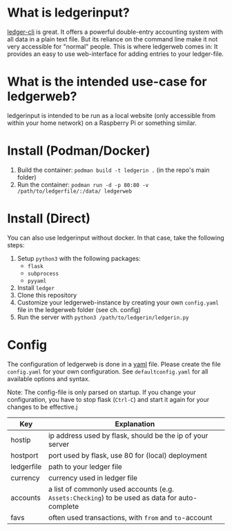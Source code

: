 # What is ledgerinput?

[ledger-cli](https://ledger-cli.org) is great. It offers a powerful double-entry accounting system with all data in a plain text file.
But its reliance on the command line make it not very accessible for "normal" people. This is where ledgerweb comes in: It provides an easy to use web-interface for adding entries to your ledger-file.

# What is the intended use-case for ledgerweb?

ledgerinput is intended to be run as a local website (only accessible from within your home network) on a Raspberry Pi or something similar.

# Install (Podman/Docker)

1. Build the container: `podman build -t ledgerin .` (in the repo's main folder)
2. Run the container: `podman run -d -p 80:80 -v /path/to/ledgerfile/:/data/ ledgerweb`
# Install (Direct)

You can also use ledgerinput without docker.
In that case, take the following steps:

1. Setup `python3` with the following packages:
    - `flask`
    - `subprocess`
    - `pyyaml`
3. Install `ledger`
4. Clone this repository
5. Customize your ledgerweb-instance by creating your own `config.yaml` file in the ledgerweb folder (see ch. config)
6. Run the server with `python3 /path/to/ledgerin/ledgerin.py`

# Config

The configuration of ledgerweb is done in a [yaml](https://yaml.org) file. 
Please create the file `config.yaml` for your own configuration. See `defaultconfig.yaml` for all available options and syntax.

Note: The config-file is only parsed on startup. If you change your configuration, you have to stop flask (`Ctrl-C`) and start it again for your changes to be effective.j


| Key        | Explanation                                                                                    |
|------------|------------------------------------------------------------------------------------------------|
| hostip     | ip address used by flask, should be the ip of your server                                      |
| hostport   | port used by flask, use 80 for (local) deployment                                              |
| ledgerfile | path to your ledger file |
| currency   | currency used in ledger file                                                                   |
| accounts   | a list of commonly used accounts (e.g. `Assets:Checking`) to be used as data for auto-complete |
| favs       | often used transactions, with `from` and `to`-account
